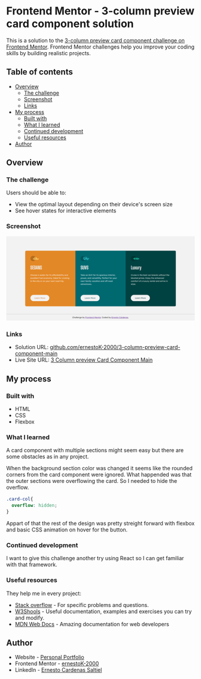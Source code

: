 # Frontend Mentor - 3-column preview card component solution

This is a solution to the [3-column preview card component challenge on Frontend Mentor](https://www.frontendmentor.io/challenges/3column-preview-card-component-pH92eAR2-). Frontend Mentor challenges help you improve your coding skills by building realistic projects. 

## Table of contents

- [Overview](#overview)
  - [The challenge](#the-challenge)
  - [Screenshot](#screenshot)
  - [Links](#links)
- [My process](#my-process)
  - [Built with](#built-with)
  - [What I learned](#what-i-learned)
  - [Continued development](#continued-development)
  - [Useful resources](#useful-resources)
- [Author](#author)


## Overview

### The challenge

Users should be able to:

- View the optimal layout depending on their device's screen size
- See hover states for interactive elements

### Screenshot

![](./images/screenshot.png)

### Links

- Solution URL: [github.com/ernestoK-2000/3-column-preview-card-component-main](https://github.com/ernestoK-2000/3-column-preview-card-component-main)
- Live Site URL: [3 Column preview Card Component Main](https://ernestok-2000.github.io/src/projects/FrontEnd%20Mentor/3-column-preview-card-component-main/index.html)

## My process

### Built with

- HTML
- CSS
- Flexbox

### What I learned

A card component with multiple sections might seem easy but there are some obstacles as in any project.

When the background section color was changed it seems like the rounded corners from the card component were ignored. What happended was that the outer sections were overflowing the card. So I needed to hide the overflow.

```css
.card-col{
  overflow: hidden;
}
```
Appart of that the rest of the design was pretty streight forward with flexbox and basic CSS animation on hover for the button.

### Continued development

I want to give this challenge another try using React so I can get familiar with that framework. 

### Useful resources

They help me in every project:

- [Stack overflow](https://stackoverflow.com/) - For specific problems and questions.
- [W3Shools](https://www.w3schools.com/) - Useful documentation, examples and exercises you can try and modify.
- [MDN Web Docs](https://developer.mozilla.org/) - Amazing documentation for web developers

## Author

- Website - [Personal Portfolio](https://ernestok-2000.github.io/)
- Frontend Mentor - [ernestoK-2000](https://www.frontendmentor.io/profile/ernestoK-2000)
- LinkedIn - [Ernesto Cardenas Saltiel](https://www.linkedin.com/in/ernesto-cardenas-saltiel-0135b0214/)